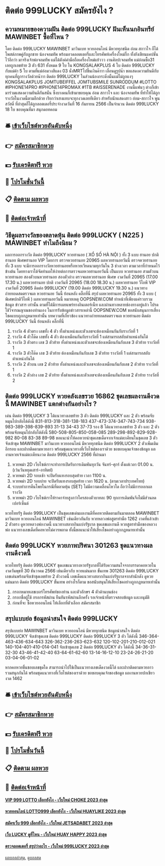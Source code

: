 # ติดต่อ 999LUCKY สมัครยังไง ?
## ความหมายของความฝัน ติดต่อ 999LUCKY ฝันเห็นนกอินทรีย์ MAWINBET ซื้อที่ไหน ?
โดย ติดต่อ 999LUCKY MAWINBET มาวินเบท หวยออนไลน์ มีหวยทุกชนิด อ๋อม สกาวใจ ก็ได้โพสต์ภาพคู่กับลูกชาย น้องจอมทัพ พร้อมอวดลอตเตอรี่และโทรศัพท์เครื่องใหม่กิ๊ก ทั้งยังเขียนแคปชั่นไว้อีกว่า มาจริงเจ้าพ่อจอมทัพ แม่ได้ตังค์ค่ามือถือเครื่องใหม่แย้ววว งานศิลปะจอมทัพ แม่อ๋อมซื้อ31 เลยถูกเลขท้าย 3 ตัว 631 ทั้งหมด 9 ใบ ใน KONGSALAKPLUS 4 ใบ ติดต่อ 999LUCKY กับแม่ค้า 5 ใบ ตามที่แม่อ๋อมวงสีแดง 03 นั่งMRTไปขึ้นเงินค๊าาา เลื่อนดูรูปน๊า ขอแสดงความยินดีกับทุกคนที่ถูกรางวัลด้วยน๊าาา ติดต่อ 999LUCKY ในส่วนน้องกระดิ่งนั้นแม่ไม่ถูกแงๆ KONGSALAKPLUS JOMTUBEIFFEL JOMTUBSMILE SUNRODDUM #LOTTO #IPHONE14PRO #IPHONE14PROMAX #1TB #AISSERENADE
งานนี้แฟนๆ ต่างก็เข้ามาร่วมแสดงความยินดีกันสนั่น ซึ่งบางคนก็เข้ามาขอบคุณ อ๋อม สกาวใจ และ น้องจอมทัพ ที่ทำให้ได้ถูกรางวัลในงวดนี้ตามอีกด้วย
เรียกว่าเฮงแทบจะทุกงวดเลยทีเดียว สำหรับนักแสดงสาว อ๋อม-สกาวใจ พูนสวัสดิ์ ที่ล่าสุดก็ได้ถูกลอตเตอรี่ประจำงวดวันที่ 16 กันยายน 2566 เป็นจำนวน ติดต่อ 999LUCKY 18 ใบ
ขอบคุณที่มา สนุกดอทคอม

## 🛎 [เข้าเว็บไซต์หวยอันดับหนึ่ง](https://bit.ly/3BG5bNw)
## 👉 [สมัครสมาชิกหวย](https://bit.ly/3BG5bNw)
## 💵 [รับเครดิตฟรี หวย](https://bit.ly/3C3mvgS)
## 👑 [โปรโมชั่นวันนี้](https://bit.ly/3C3mvgS)
## 📋 [ติดตาม ผลหวย](https://bit.ly/3C3mvgS)
## 📱 [ติดต่อเจ้าหน้าที่](https://bit.ly/3C3mvgS)

## วิธีดูผลรางวัลของตลาดหุ้น ติดต่อ 999LUCKY ( N225 ) MAWINBET ทำไมถึงนิยม ?
ผลการออกรางวัล ติดต่อ 999LUCKY หวยฮานอย ( XỔ SỐ HÀ NỘI ) ทั้ง 3 แบบ ฮานอย ปกติฮานอย พิเศษฮานอย VIP
โดยการ ตรวจหวยฮานอย 20965 ผลหวยฮานอยวันนี้ ตรวจหวยฮานอยทั้ง 3 แบบ จะมีการออกรางวัลหวยฮานอยหรือหวยเวียดนามทุกวันใน 3 ช่วงเวลา ตามเวลาที่กำหนดไว้ข้างต้น โดยทางเราได้จัดทำผลให้ง่ายต่อการตรวจผลหวยฮานอยวันนี้ เป็นแบบ หวยฮานอย สามตัวบนหวยฮานอย สองตัวบนหวยฮานอย สองตัวล่าง
ตรวจผลหวยฮานอย พิเศษ งวดวันที่ 20965 (17.00 17.30 น.)
ผลหวยฮานอย ปกติ งวดวันที่ 20965 (18.00 18.30 น.)
ผลหวยฮานอย วีไอพี VIP งวดวันที่ 20965 ติดต่อ 999LUCKY (19.00 ติดต่อ 999LUCKY 19.30 น.)
 แนวทางถ่ายทอดสดตรวจผล หวยฮานอย วันนี้ ย้อนหลัง คลิ๊กที่นี่ 
สรุป ผลหวยฮานอย 20965 ทั้ง 3 แบบ ( พิเศษปกติวีไอพี ) ผลหวยฮานอยวันนี้
หมายเหตุ OOPSNEW.COM ทำหน้าที่เพียงแค่รวบรวมข้อมูล ข่าวสาร เท่านั้น ตามที่ได้มีการเผยแพร่ทางอินเตอร์เน็ท และผ่านทางหลายช่องทางอยู่แล้ว โปรดใช้วิจารณญาณของท่านเอง ในการรับข้อมูลข่าวสารเหล่านี้ OOPSNEW.COM ขอสนับสนุนการเสี่ยงโชคแบบถูกกฎหมายเท่านั้น
บทความที่เกี่ยวข้อง
แนวทางถ่ายทอดสดตรวจผล หวยฮานอย ติดต่อ 999LUCKY วันนี้ ย้อนหลัง คลิ๊กที่นี่
1. รางวัล 4 ตัวตรง เลขทั้ง 4 ตัว ทั้งตำแหน่งและตัวเลขจะต้องเหมือนกันกับรางวัลที่ 1
2. รางวัล 4 ตัวโต๊ด เลขทั้ง 4 ตัว ต้องเหมือนกันกับรางวัลที่ 1 แต่สามารถสลับตำแหน่งกันได้
3. รางวัล 3 ตัวตรง เลข 3 ตัวท้าย ทั้งตำแหน่งและตัวเลขจะต้องเหมือนกันกับเลข 3 ตัวท้าย รางวัลที่ 1
4. รางวัล 3 ตัวโต๊ด เลข 3 ตัวท้าย ต้องเหมือนกันกับเลข 3 ตัวท้าย รางวัลที่ 1 แต่สามารถสลับตำแหน่งกันได้
5. รางวัล 2 ตัวบน เลข 2 ตัวท้าย ทั้งตำแหน่งและตัวเลขจะต้องเหมือนกันกับเลข 2 ตัวท้าย รางวัลที่ 1
6. รางวัล 2 ตัวล่าง เลข 2 ตัวท้าย ทั้งตำแหน่งและตัวเลขจะต้องเหมือนกันกับเลข 2 ตัวท้าย รางวัลที่ 2

## ติดต่อ 999LUCKY หวยคลังเลขรวย 16862 ชุดเลขผลงานดีงวดนี้ MAWINBET แตกต่างกันอย่างไร ?
เด่น ติดต่อ 999LUCKY 3 ได้แนวทางเลขท้าย 3 ตัว ติดต่อ 999LUCKY และ 2 ตัว พร้อมจับหมุนไปกลับได้ดังนี้
831-813-318-381-138-183
437-473-374-347-743-734
938-983-389-398-839-893
31-13
34-43
37-73
รอง 8 ได้แนวทางเลขท้าย 3 ตัว และ 2 ตัว พร้อมจับหมุนไปกลับได้ดังนี้
580-508-805-850-058-085
289-298-892-829-928-982
80-08
83-38
89-98
ขอแนะนำให้คอหวยนำชุดเลขเด็ดจากเจ้าแม่ตะเคียนในชุดเลข 3 ตัว จับเข้าชุด MAWINBET มาวินเบท หวยออนไลน์ มีหวยทุกชนิด ติดต่อ 999LUCKY 2 ตัวเพิ่มเติมอีกรอบ และฝากติดตามหวยลาว พร้อมชุดแนวทางที่เว็บไซต์ของเราด้วย
ขอขอบคุณเจ้าของข้อมูล
ผลงานหวยเจ้าแม่ตะเคียนงวด ติดต่อ 999LUCKY 2566 ที่ผ่านมา
1. หวยพม่า 2D เว็บไซต์เราจะทำการเปิดรับการเดิมพันทุกวัน จันทร์-ศุกร์ ตั้งแต่เวลา 01.00 น. (เว้นวันหยุดเสาร์-อาทิตย์)
2. หวยพม่า 2D รอบเช้า จะปิดรับแทงรอบสุดท้าย เวลา 1100 น.
3. หวยพม่า 2D รอบบ่าย จะปิดรับแทงรอบสุดท้าย เวลา 1620 น. (ตามเวลาประเทศไทย)
4. ระบบทำการคืนโพยในกรณีที่ตลาดหุ้น (SET) ไม่มีความเคลื่อนไหวใด ถือว่าไม่มีการออกผลรางวัล
5. หวยพม่า 2D เว็บไซต์เราให้ราคาจ่ายสูงกว่าใครสองตัวบาทละ 90 ทุกการเดิมพันจึงไม่มีส่วนลดเปอร์เซ็นต์

หวยไทยรัฐ ติดต่อ 999LUCKY เป็นชุดเลขเด่นผลงานดีที่คอหวยติดตามกันมาตลอด MAWINBET มาวินเบท หวยออนไลน์ MAWINBET เช่นเดียวกันกับ หวยหลวงพ่อสูตรทำมือ 1262 งวดที่แล้วเข้า 2 ตัวตรง ดูหวยหลวงพ่องวดนี้ แนวทางสลากกินแบ่งรัฐบาล ชุดเลขผลงานดี หวยสูตรทำมือของหลวงพ่อ แนวทางเลขเด็ดที่คอหวยไม่ควรพลาด ทั้งนี้ขอแนะนำให้เสี่ยงโชคอย่างถูกกฎหมายเท่านั้น

## ติดต่อ 999LUCKY หวยภาพปริศนา 301263 ชุดแนวทางผลงานดีงวดนี้
หวยไทยรัฐ ติดต่อ 999LUCKY ชุดเลขแนวทางหวยรัฐบาลที่ได้รับความสนใจจากบรรดาคอหวยในงวดวันพุธที่ 30 ธันวาคม 2566 เช่นเดียวกับ หวยแม่นมาก ขั้นเทพ 301263 ติดต่อ 999LUCKY เลขเด่นพร้อมจับเข้าชุดเลขท้าย 2 ตัวงวดนี้ เลขเด็ดแนวทางสลากกินแบ่งรัฐบาลจากสำนักดัง ดูหวยแม่นมาก ติดต่อ 999LUCKY ขั้นเทพ อย่างไรก็ตาม ขอสนับสนุนให้เสี่ยงโชคอย่างถูกกฎหมายเท่านั้น
1. กรอกหมายเลขเบอร์โทรศัพท์ของท่าน และตัวอักษร 4 ตัวด้านบนช่อง
2. กรอกชื่อผู้ใช้ กรอกรหัสผ่าน ยืนยันรหัสผ่านอีกครั้ง รอเจ้าหน้าที่ตรวจสอบข้อมูล และอนุมัติ
3. ก่อนที่จะ ซื้อหวยออนไลน์ ให้เลือกที่ตัวเลือก สมัครสมาชิก

## สรุปแบบย่อ ข้อมูลน่าสนใจ ติดต่อ 999LUCKY
สรุปแบบย่อ MAWINBET มาวินเบท หวยออนไลน์ มีหวยทุกชนิด ข้อมูลน่าสนใจ ติดต่อ 999LUCKY จับเข้าชุดเลข ติดต่อ 999LUCKY ติดต่อ 999LUCKY 3 ตัว ได้ดังนี้
346-364-463-436-634-643
326-362-236-263-623-632
120-102-201-210-012-021
140-104-401-410-014-041
จับเข้าชุดเลข 2 ติดต่อ 999LUCKY ตัว ได้ดังนี้
34-36-31-32-30
43-46-41-42-40
63-64-61-62-60
13-14-16-12-10
23-24-26-21-20
03-04-06-01-02

หากคอหวยชื่นชอบเลขชุดใด สามารถนำไปใช้เป็นแนวทางเลขเด็ดงวดนี้ได้ และฝากติดตามหวยลาว รวมสนุกกันได้ พร้อมชุดแนวทางที่เว็บไซต์ของเราด้วย
ขอขอบคุณเจ้าของข้อมูล
ผลงานหวยปกเขียวงวด 1462

## 🛎 [เข้าเว็บไซต์หวยอันดับหนึ่ง](https://bit.ly/3BG5bNw)
## 👉 [สมัครสมาชิกหวย](https://bit.ly/3BG5bNw)
## 💵 [รับเครดิตฟรี หวย](https://bit.ly/3C3mvgS)
## 👑 [โปรโมชั่นวันนี้](https://bit.ly/3C3mvgS)
## 📋 [ติดตาม ผลหวย](https://bit.ly/3C3mvgS)
## 📱 [ติดต่อเจ้าหน้าที่](https://bit.ly/3C3mvgS)

#### [VIP 999 LOTTO เลือกยังไง - เว็บใหม่ CHOKE 2023 ล่าสุด](https://atom.io/themes/vip%20999%20lotto%20เลือกยังไง%20-%20เว็บใหม่%20choke%202023%20ล่าสุด)
#### [หวยออนไลน์ LOTTO999 เลือกยังไง - เว็บใหม่ HUAYLIKE 2023 ล่าสุด](https://atom.io/themes/หวยออนไลน์%20lotto999%20เลือกยังไง%20-%20เว็บใหม่%20huaylike%202023%20ล่าสุด)
#### [สมัครเว็บ 999 เลือกยังไง - เว็บใหม่ JETSADABET 2023 ล่าสุด](https://atom.io/themes/สมัครเว็บ%20999%20เลือกยังไง%20-%20เว็บใหม่%20jetsadabet%202023%20ล่าสุด)
#### [เว็บ LUCKY ดูที่ไหน - เว็บใหม่ HUAY HAPPY 2023 ล่าสุด](https://atom.io/themes/เว็บ%20lucky%20ดูที่ไหน%20-%20เว็บใหม่%20huay%20happy%202023%20ล่าสุด)
#### [ตรวจลอตเตอรี่ สรุปว่าอะไร - เว็บใหม่ 999LUCKY 2023 ล่าสุด](https://atom.io/themes/ตรวจลอตเตอรี่%20สรุปว่าอะไร%20-%20เว็บใหม่%20999lucky%202023%20ล่าสุด)

[ผลบอลล่าสุด](https://siamsport.tv "ผลบอลล่าสุด"), [ดูบอลสด](https://siamsport.tv/ดูบอลสด "ดูบอลสด")